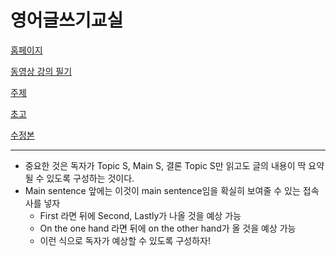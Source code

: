 영어글쓰기교실
===

[홈페이지](http://cep.snu.ac.kr/cepwc/)

[동영상 강의 필기](note.md)

[주제](subject.md)

[초고](draft.md)

[수정본](final.md)

---

- 중요한 것은 독자가 Topic S, Main S, 결론 Topic S만 읽고도 글의 내용이 딱 요약될 수 있도록 구성하는 것이다.
- Main sentence 앞에는 이것이 main sentence임을 확실히 보여줄 수 있는 접속사를 넣자
	- First 라면 뒤에 Second, Lastly가 나올 것을 예상 가능
	- On the one hand 라면 뒤에 on the other hand가 올 것을 예상 가능
	- 이런 식으로 독자가 예상할 수 있도록 구성하자!

